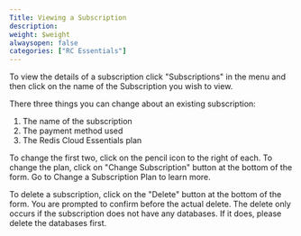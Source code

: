 ```yaml
---
Title: Viewing a Subscription
description:
weight: $weight
alwaysopen: false
categories: ["RC Essentials"]
---
```

To view the details of a subscription click "Subscriptions" in the menu
and then click on the name of the Subscription you wish to view.

There three things you can change about an existing subscription:

1. The name of the subscription
1. The payment method used
1. The Redis Cloud Essentials plan

To change the first two, click on the pencil icon to the right of each.
To change the plan, click on "Change Subscription" button at the bottom
of the form. Go to Change a Subscription Plan to learn more.

To delete a subscription, click on the "Delete" button at the bottom of
the form. You are prompted to confirm before the actual delete. The
delete only occurs if the subscription does not have any databases.
If it does, please delete the databases first.

